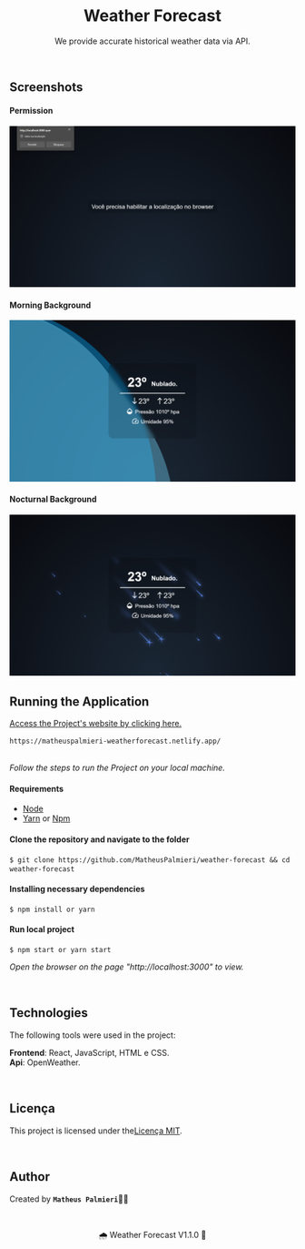 <h1 align="center">Weather Forecast</h1>

<p align="center">We provide accurate historical weather data via API.</p>

<br />

## Screenshots

#### Permission

<img src="src/assets/permission.png" width="720px">

#### Morning Background

<img src="src/assets/morning.png" width="720px">

#### Nocturnal Background

<img src="src/assets/nocturnal.png" width="720px">

<br />

## Running the Application

<a href="https://matheuspalmieri-weatherforecast.netlify.app/" target="_blank">Access the Project's website by clicking here.</a>

```
https://matheuspalmieri-weatherforecast.netlify.app/
```

<br />
<i>Follow the steps to run the Project on your local machine.</i>
<br />

#### Requirements

- [Node](https://nodejs.org/en/)
- [Yarn](https://classic.yarnpkg.com/lang/en/) or [Npm](https://www.npmjs.com/)

#### Clone the repository and navigate to the folder

```
$ git clone https://github.com/MatheusPalmieri/weather-forecast && cd weather-forecast
```

#### Installing necessary dependencies

```
$ npm install or yarn
```

#### Run local project

```
$ npm start or yarn start
```

<i>Open the browser on the page "http://localhost:3000" to view.</i>

<br />

## Technologies

<p>The following tools were used in the project:</p>

**Frontend**: React, JavaScript, HTML e CSS.
<br />
**Api**: OpenWeather.

<br />

## Licença

This project is licensed under the[Licença MIT](LICENSE).

<br />

## Author

Created by <b>`Matheus Palmieri`</b>👨‍💻

<br />

<p align="center">🌧️ Weather Forecast V1.1.0 🚀</p>
